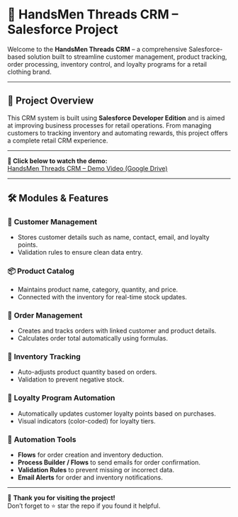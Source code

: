 # 👔 HandsMen Threads CRM – Salesforce Project

Welcome to the **HandsMen Threads CRM** – a comprehensive Salesforce-based solution built to streamline customer management, product tracking, order processing, inventory control, and loyalty programs for a retail clothing brand.

---

## 📌 **Project Overview**

This CRM system is built using **Salesforce Developer Edition** and is aimed at improving business processes for retail operations. From managing customers to tracking inventory and automating rewards, this project offers a complete retail CRM experience.

---
**🎥 Click below to watch the demo:**  
[HandsMen Threads CRM – Demo Video (Google Drive)](YOUR_PUBLIC_DRIVE_LINK_HERE)

---

## 🛠️ **Modules & Features**

### 👤 **Customer Management**
- Stores customer details such as name, contact, email, and loyalty points.
- Validation rules to ensure clean data entry.

### 📦 **Product Catalog**
- Maintains product name, category, quantity, and price.
- Connected with the inventory for real-time stock updates.

### 🛒 **Order Management**
- Creates and tracks orders with linked customer and product details.
- Calculates order total automatically using formulas.

### 🧮 **Inventory Tracking**
- Auto-adjusts product quantity based on orders.
- Validation to prevent negative stock.

### 💎 **Loyalty Program Automation**
- Automatically updates customer loyalty points based on purchases.
- Visual indicators (color-coded) for loyalty tiers.

### 🔄 **Automation Tools**
- **Flows** for order creation and inventory deduction.
- **Process Builder / Flows** to send emails for order confirmation.
- **Validation Rules** to prevent missing or incorrect data.
- **Email Alerts** for order and inventory notifications.

---
🙏 **Thank you for visiting the project!**  
Don’t forget to ⭐ star the repo if you found it helpful.

